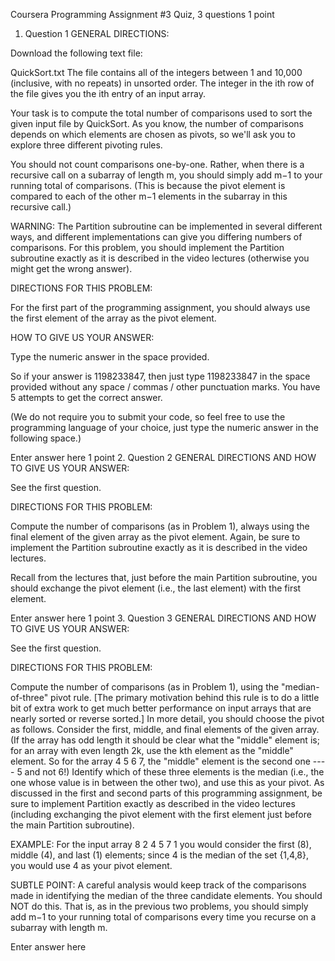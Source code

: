 Coursera
Programming Assignment #3
Quiz, 3 questions
1
point
1. Question 1
GENERAL DIRECTIONS:

Download the following text file:

QuickSort.txt
The file contains all of the integers between 1 and 10,000 (inclusive, with no repeats) in unsorted order. The integer in 
the ith row of the file gives you the ith entry of an input array.

Your task is to compute the total number of comparisons used to sort the given input file by QuickSort. As you know, the 
number of comparisons depends on which elements are chosen as pivots, so we'll ask you to explore three different pivoting 
rules.

You should not count comparisons one-by-one. Rather, when there is a recursive call on a subarray of length m, you should 
simply add m−1 to your running total of comparisons. (This is because the pivot element is compared to each of the other 
m−1 elements in the subarray in this recursive call.)

WARNING: The Partition subroutine can be implemented in several different ways, and different implementations can give you 
differing numbers of comparisons. For this problem, you should implement the Partition subroutine exactly as it is described 
in the video lectures (otherwise you might get the wrong answer).

DIRECTIONS FOR THIS PROBLEM:

For the first part of the programming assignment, you should always use the first element of the array as the pivot element.

HOW TO GIVE US YOUR ANSWER:

Type the numeric answer in the space provided.

So if your answer is 1198233847, then just type 1198233847 in the space provided without any space / commas / other punctuation marks. You have 5 attempts to get the correct answer.

(We do not require you to submit your code, so feel free to use the programming language of your choice, just type the numeric answer in the following space.)


Enter answer here
1
point
2. Question 2
GENERAL DIRECTIONS AND HOW TO GIVE US YOUR ANSWER:

See the first question.

DIRECTIONS FOR THIS PROBLEM:

Compute the number of comparisons (as in Problem 1), always using the final element of the given array as the pivot element. 
Again, be sure to implement the Partition subroutine exactly as it is described in the video lectures.

Recall from the lectures that, just before the main Partition subroutine, you should exchange the pivot element (i.e., the 
last element) with the first element.


Enter answer here
1
point
3. Question 3
GENERAL DIRECTIONS AND HOW TO GIVE US YOUR ANSWER:

See the first question.

DIRECTIONS FOR THIS PROBLEM:

Compute the number of comparisons (as in Problem 1), using the "median-of-three" pivot rule. [The primary motivation behind 
this rule is to do a little bit of extra work to get much better performance on input arrays that are nearly sorted or reverse 
sorted.] In more detail, you should choose the pivot as follows. Consider the first, middle, and final elements of the given 
array. (If the array has odd length it should be clear what the "middle" element is; for an array with even length 2k, use the 
kth element as the "middle" element. So for the array 4 5 6 7, the "middle" element is the second one ---- 5 and not 6!) 
Identify which of these three elements is the median (i.e., the one whose value is in between the other two), and use this 
as your pivot. As discussed in the first and second parts of this programming assignment, be sure to implement Partition 
exactly as described in the video lectures (including exchanging the pivot element with the first element just before the 
main Partition subroutine).

EXAMPLE: For the input array 8 2 4 5 7 1 you would consider the first (8), middle (4), and last (1) elements; since 4 is 
the median of the set {1,4,8}, you would use 4 as your pivot element.

SUBTLE POINT: A careful analysis would keep track of the comparisons made in identifying the median of the three candidate 
elements. You should NOT do this. That is, as in the previous two problems, you should simply add m−1 to your running total 
of comparisons every time you recurse on a subarray with length m.


Enter answer here



